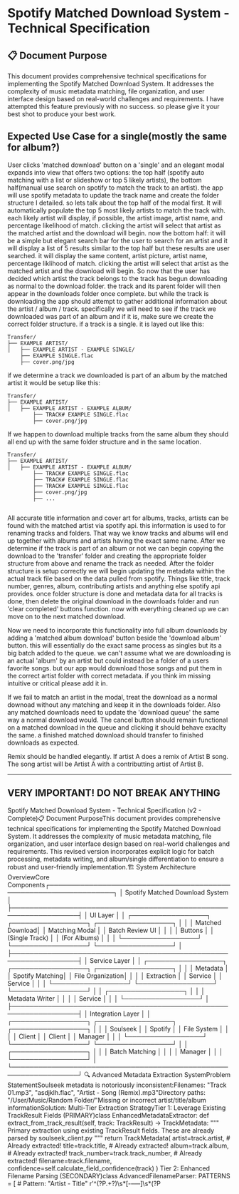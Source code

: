 # Spotify Matched Download System - Technical Specification

## 📋 Document Purpose
This document provides comprehensive technical specifications for implementing the Spotify Matched Download System. It addresses the complexity of music metadata matching, file organization, and user interface design based on real-world challenges and requirements. I have attempted this feature previously with no success. so please give it your best shot to produce your best work. 

## Expected Use Case for a single(mostly the same for album?)
User clicks 'matched download' button on a 'single'  and an elegant modal expands into view that offers two options: the top half (spotify auto matching with a list or slideshow or top 5 likely artists), the bottom half(manual use search on spotify to match the track to an artist). the app will use spotify metadata to update the track name and create the folder structure I detailed. so lets talk about the top half of the modal first. It will automatically populate the top 5 most likely artists to match the track with. each likely artist will display, if possible, the artist image, artist name, and percentage likelihood of match. clicking the artist will select that artist as the matched artist and the download will begin. now the bottom half:  it will be a simple but elegant search bar for the user to search for an artist and it will display a list of 5 results similar to the top half but these results are user searched. it will display the same content, artist picture, artist name, percentage liklihood of match. clicking the artist will select that artist as the matched artist and the download will begin. So now that the user has decided which artist the track belongs to the track has begun downloading as normal to the download folder. the track and its parent folder will then appear in the downloads folder once complete. but while the track is downloading the app should attempt to gather additional information about the artist / album / track. specifically we will need to see if the track we downloaded was part of an album and if it is, make sure we create the correct folder structure. if a track is a single. it is layed out like this:
```
Transfer/
├── EXAMPLE ARTIST/
│   ├── EXAMPLE ARTIST - EXAMPLE SINGLE/
    ├── EXAMPLE SINGLE.flac
    ├── cover.png/jpg
```
if we determine a track we downloaded is part of an album by the matched artist it would be setup like this:

```
Transfer/
├── EXAMPLE ARTIST/
│   ├── EXAMPLE ARTIST - EXAMPLE ALBUM/
        ├── TRACK# EXAMPLE SINGLE.flac
        ├── cover.png/jpg
```

If we happen to download multiple tracks from the same album they should all end up with the same folder structure and in the same location.

```
Transfer/
├── EXAMPLE ARTIST/
│   ├── EXAMPLE ARTIST - EXAMPLE ALBUM/
        ├── TRACK# EXAMPLE SINGLE.flac
        ├── TRACK# EXAMPLE SINGLE.flac
        ├── TRACK# EXAMPLE SINGLE.flac
        ├── cover.png/jpg
        ├── ...
    
```

All accurate title information and cover art for albums, tracks, artists can be found with the matched artist via spotify api. this information is used to for renaming tracks and folders. That way we know tracks and albums will end up together with albums and artists having the exact same name. After we determine if the track is part of an album or not we can begin copying the download to the 'transfer' folder and creating the appropriate folder structure from above and rename the track as needed. After the folder structure is setup correctly we will begin updating the metadata within the actual track file based on the data pulled from spotify. Things like title, track number, genres, album, contributing artists and anything else spotify api provides. once folder structure is done and metadata data for all tracks is done, then delete the original download in the downloads folder and run 'clear completed' buttons function. now with everything cleaned up we can move on to the next matched download.

Now we need to incorporate this functionality into full album downloads by adding a 'matched album download' button beside the 'download album' button. this will essentially do the exact same process as singles but its a big batch added to the queue. we can't assume what we are downloading is an actual 'album' by an artist but could instead be a folder of a users favorite songs. but our app would download those songs and put them in the correct artist folder with correct metadata. if you think im missing intuitive or critical please add it in.

If we fail to match an artist in the modal, treat the download as a normal downoad without any matching and keep it in the downloads folder. Also any matched downloads need to update the 'download queue' the same way a normal download would. The cancel button should remain functional on a matched download in the queue and clicking it should behave exaclty the same. a finished matched download should transfer to finished downloads as expected.

Remix should be handled elegantly. If artist A does a remix of Artist B song. The song artist will be Artist A with a contributting artist of Artist B.

---

## VERY IMPORTANT! DO NOT BREAK ANYTHING

Spotify Matched Download System - Technical Specification (v2 - Complete)📋 Document PurposeThis document provides comprehensive technical specifications for implementing the Spotify Matched Download System. It addresses the complexity of music metadata matching, file organization, and user interface design based on real-world challenges and requirements. This revised version incorporates explicit logic for batch processing, metadata writing, and album/single differentiation to ensure a robust and user-friendly implementation.🏗️ System Architecture OverviewCore Components┌─────────────────────────────────────────────────────────────────┐
│                     Spotify Matched Download System             │
├─────────────────────────────────────────────────────────────────┤
│  UI Layer                                                       │
│  ┌─────────────────┐  ┌─────────────────┐  ┌─────────────────┐  │
│  │ Matched Download│  │  Matching Modal │  │ Batch Review UI  │  │
│  │     Buttons     │  │ (Single Track)  │  │ (For Albums)    │  │
│  └─────────────────┘  └─────────────────┘  └─────────────────┘  │
├─────────────────────────────────────────────────────────────────┤
│  Service Layer                                                  │
│  ┌─────────────────┐  ┌─────────────────┐  ┌─────────────────┐  │
│  │ Metadata        │  │ Spotify Matching│  │ File Organization│  │
│  │ Extraction      │  │     Service     │  │     Service      │  │
│  └─────────────────┘  └─────────────────┘  └─────────────────┘  │
│  ┌─────────────────┐                                            │
│  │ Metadata Writer │                                            │
│  │     Service     │                                            │
│  └─────────────────┘                                            │
├─────────────────────────────────────────────────────────────────┤
│  Integration Layer                                              │
│  ┌─────────────────┐  ┌─────────────────┐  ┌─────────────────┐  │
│  │   Soulseek      │  │     Spotify     │  │   File System   │  │
│  │    Client       │  │     Client      │  │    Manager      │  │
│  └─────────────────┘  └─────────────────┘  └─────────────────┘  │
│  ┌─────────────────┐                                            │
│  │ Batch Matching  │                                            │
│  │     Manager     │                                            │
│  └─────────────────┘                                            │
└─────────────────────────────────────────────────────────────────┘
🔍 Advanced Metadata Extraction SystemProblem StatementSoulseek metadata is notoriously inconsistent:Filenames: "Track 01.mp3", "asdjklh.flac", "Artist - Song (Remix).mp3"Directory paths: "/User/Music/Random Folder/"Missing or incorrect artist/title/album informationSolution: Multi-Tier Extraction StrategyTier 1: Leverage Existing TrackResult Fields (PRIMARY)class EnhancedMetadataExtractor:
    def extract_from_track_result(self, track: TrackResult) -> TrackMetadata:
        """
        Primary extraction using existing TrackResult fields.
        These are already parsed by soulseek_client.py
        """
        return TrackMetadata(
            artist=track.artist,          # Already extracted!
            title=track.title,            # Already extracted!
            album=track.album,            # Already extracted!
            track_number=track.track_number, # Already extracted!
            filename=track.filename,
            confidence=self.calculate_field_confidence(track)
        )
Tier 2: Enhanced Filename Parsing (SECONDARY)class AdvancedFilenameParser:
    PATTERNS = [
        # Pattern: "Artist - Title"
        r'^(?P<artist>.+?)\s*[-–—]\s*(?P<title>.+?)(?:\s*\[(?P<extra>.*?)\])?(?:\s*\((?P<remix>.*?[Rr]emix.*?)\))?$',
        
        # Pattern: "01 - Artist - Title"  
        r'^(?P<track>\d+)\s*[-\.]\s*(?P<artist>.+?)\s*[-–—]\s*(?P<title>.+?)(?:\s*\((?P<remix>.*?)\))?$',
        
        # Pattern: "Artist - Album - Title"
        r'^(?P<artist>.+?)\s*[-–—]\s*(?P<album>.+?)\s*[-–—]\s*(?P<title>.+?)$',
        
        # Pattern: "Title (Artist Remix)"
        r'^(?P<title>.+?)\s*\((?P<remix_artist>.+?)\s+[Rr]emix\)$',
        
        # Pattern: "Album - Track - Title"
        r'^(?P<album>.+?)\s*[-–—]\s*(?P<track>\d+)\s*[-–—]\s*(?P<title>.+?)$'
    ]
    
    def parse_filename(self, filename: str) -> Optional[TrackMetadata]:
        """Enhanced filename parsing with remix detection"""
        base_name = self.clean_filename(filename)
        
        for pattern in self.PATTERNS:
            match = re.match(pattern, base_name, re.IGNORECASE)
            if match:
                return self.create_metadata_from_match(match)
        
        return None
Tier 3: Directory Context Analysis (TERTIARY)class DirectoryContextAnalyzer:
    def analyze_path_context(self, filepath: str) -> Optional[AlbumContext]:
        """
        Extract album context from directory structure
        Example: "/Music/Artist/Album (Year)/Track.flac"
        """
        path_parts = Path(filepath).parts
        
        # Common patterns for album directories
        album_patterns = [
            r'(?P<artist>.+?)\s*[-–—]\s*(?P<album>.+?)(?:\s*\((?P<year>\d{4})\))?',
            r'(?P<album>.+?)(?:\s*\((?P<year>\d{4})\))?',
            r'\[(?P<year>\d{4})\]\s*(?P<album>.+?)'
        ]
        
        # Analyze parent directories for album info
        for part in reversed(path_parts):
            for pattern in album_patterns:
                match = re.match(pattern, part, re.IGNORECASE)
                if match:
                    return AlbumContext(**match.groupdict())
        
        return None
🎵 Sophisticated Matching AlgorithmsMulti-Stage Matching PipelineStage 1: Exact Match Strategyclass ExactMatcher:
    def find_exact_match(self, metadata: TrackMetadata) -> List[SpotifyMatch]:
        """
        Highest confidence matching with exact metadata
        """
        if not (metadata.artist and metadata.title):
            return []
        
        # Build exact search query
        query_parts = []
        if metadata.artist:
            query_parts.append(f'artist:"{metadata.artist}"')
        if metadata.title:
            query_parts.append(f'track:"{metadata.title}"')
        if metadata.album:
            query_parts.append(f'album:"{metadata.album}"')
        
        query = ' '.join(query_parts)
        results = self.spotify_client.search_tracks(query, limit=5)
        
        return [SpotifyMatch(track, confidence=0.95) for track in results[:3]]
Stage 2: Fuzzy Match Strategyclass FuzzyMatcher:
    def find_fuzzy_matches(self, metadata: TrackMetadata) -> List[SpotifyMatch]:
        """
        Similarity-based matching with confidence scoring
        """
        # Normalize strings for comparison
        normalized_artist = self.normalize_string(metadata.artist)
        normalized_title = self.normalize_string(metadata.title)
        
        # Generate search variations
        search_queries = [
            f"{normalized_artist} {normalized_title}",
            f"{metadata.artist} {metadata.title}",  # Original strings
            f'"{normalized_artist}" "{normalized_title}"',  # Quoted search
        ]
        
        all_matches = []
        for query in search_queries:
            results = self.spotify_client.search_tracks(query, limit=10)
            for track in results:
                confidence = self.calculate_similarity_confidence(metadata, track)
                if confidence >= 0.6:  # Minimum threshold
                    all_matches.append(SpotifyMatch(track, confidence))
        
        # Deduplicate and sort by confidence
        return self.deduplicate_matches(all_matches)
    
    def calculate_similarity_confidence(self, metadata: TrackMetadata, spotify_track: SpotifyTrack) -> float:
        """
        Advanced confidence calculation with multiple factors
        """
        # Artist similarity (weight: 40%)
        artist_sim = self.string_similarity(
            self.normalize_string(metadata.artist),
            self.normalize_string(spotify_track.artists[0])
        )
        
        # Title similarity (weight: 50%)
        title_sim = self.string_similarity(
            self.normalize_string(metadata.title),
            self.normalize_string(spotify_track.name)
        )
        
        # Album similarity (weight: 10%)
        album_sim = 0.0
        if metadata.album and spotify_track.album:
            album_sim = self.string_similarity(
                self.normalize_string(metadata.album),
                self.normalize_string(spotify_track.album)
            )
        
        # Duration similarity bonus (weight: bonus +5%)
        duration_bonus = 0.0
        if metadata.duration and spotify_track.duration_ms:
            duration_diff = abs(metadata.duration - (spotify_track.duration_ms / 1000))
            if duration_diff <= 5:  # Within 5 seconds
                duration_bonus = 0.05
        
        confidence = (artist_sim * 0.4) + (title_sim * 0.5) + (album_sim * 0.1) + duration_bonus
        return min(confidence, 1.0)
Stage 3: Remix Detection & Handlingclass RemixMatcher:
    REMIX_PATTERNS = [
        r'(?P<title>.+?)\s*\((?P<remix_artist>.+?)\s+[Rr]emix\)',
        r'(?P<title>.+?)\s*\[(?P<remix_artist>.+?)\s+[Rr]emix\]',
        r'(?P<title>.+?)\s*-\s*(?P<remix_artist>.+?)\s+[Rr]emix',
        r'(?P<title>.+?)\s+\((?P<remix_artist>.+?)\s+[Vv]ersion\)',
    ]
    
    def detect_remix(self, title: str) -> Optional[RemixInfo]:
        """
        Extract remix information from track title
        """
        for pattern in self.REMIX_PATTERNS:
            match = re.search(pattern, title, re.IGNORECASE)
            if match:
                return RemixInfo(
                    original_title=match.group('title').strip(),
                    remix_artist=match.group('remix_artist').strip(),
                    is_remix=True
                )
        return None
    
    def match_remix_track(self, metadata: TrackMetadata, remix_info: RemixInfo) -> List[SpotifyMatch]:
        """
        Search for remix tracks with proper artist attribution
        """
        search_queries = [
            f'artist:"{remix_info.remix_artist}" track:"{remix_info.original_title}"',
            f'"{remix_info.remix_artist}" "{remix_info.original_title}" remix',
            f'"{remix_info.original_title}" "{remix_info.remix_artist}"'
        ]
        
        matches = []
        for query in search_queries:
            results = self.spotify_client.search_tracks(query, limit=5)
            for track in results:
                # Prioritize tracks where remix artist is primary artist
                if remix_info.remix_artist.lower() in [a.lower() for a in track.artists]:
                    confidence = 0.85  # High confidence for proper remix attribution
                    matches.append(SpotifyMatch(track, confidence, match_type="remix"))
        
        return matches
🎨 Professional UI ArchitectureResponsive Modal Design (Single Track)The architecture for the single-track matching modal remains essential for manual corrections and one-off downloads.class ResponsiveMatchingModal(QDialog):
    """
    Professional modal with responsive design and proper spacing
    """
    
    def __init__(self, parent=None):
        super().__init__(parent)
        self.setup_responsive_ui()
    
    def setup_responsive_ui(self):
        """
        Create responsive layout with proper spacing and sizing
        """
        # Modal sizing - responsive to screen size
        screen = QApplication.primaryScreen().geometry()
        modal_width = min(900, int(screen.width() * 0.7))  # 70% of screen width, max 900px
        modal_height = min(700, int(screen.height() * 0.8)) # 80% of screen height, max 700px
        
        self.resize(modal_width, modal_height)
        self.setMinimumSize(600, 500)  # Minimum usable size
        
        # Center on parent/screen
        self.center_on_parent()
        
        # Main layout with proper margins
        main_layout = QVBoxLayout(self)
        main_layout.setContentsMargins(24, 24, 24, 24)  # Generous margins
        main_layout.setSpacing(20)  # Proper spacing between sections
        
        # Create sections
        self.create_header_section(main_layout)
        self.create_progress_section(main_layout)
        self.create_results_section(main_layout)
        self.create_manual_search_section(main_layout)
        self.create_action_buttons_section(main_layout)
    
    def create_header_section(self, parent_layout):
        """
        Track information header with proper typography
        """
        header_frame = QFrame()
        header_frame.setStyleSheet("""
            QFrame {
                background: rgba(30, 30, 30, 0.9);
                border-radius: 12px;
                padding: 20px;
            }
        """)
        
        header_layout = QVBoxLayout(header_frame)
        header_layout.setSpacing(12)
        
        # Title with proper typography
        title = QLabel("🎯 Spotify Track Matching")
        title.setStyleSheet("""
            QLabel {
                font-size: 22px;
                font-weight: bold;
                color: #1db954;
                margin-bottom: 8px;
            }
        """)
        
        # Track info with readable formatting
        track_info_layout = QGridLayout()
        track_info_layout.setColumnStretch(1, 1)  # Second column expands
        
        # Add track details with proper alignment
        self.add_info_row(track_info_layout, 0, "Track:", self.track_metadata.title)
        self.add_info_row(track_info_layout, 1, "Artist:", self.track_metadata.artist)
        self.add_info_row(track_info_layout, 2, "Album:", self.track_metadata.album or "Unknown")
        
        header_layout.addWidget(title)
        header_layout.addLayout(track_info_layout)
        parent_layout.addWidget(header_frame)
    
    def create_results_section(self, parent_layout):
        """
        Results section with proper scrolling and spacing
        """
        results_frame = QFrame()
        results_frame.setStyleSheet("""
            QFrame {
                background: rgba(40, 40, 40, 0.9);
                border-radius: 12px;
                padding: 20px;
            }
        """)
        
        results_layout = QVBoxLayout(results_frame)
        results_layout.setSpacing(16)
        
        # Section title
        results_title = QLabel("🎵 Automatic Match Results")
        results_title.setStyleSheet("""
            QLabel {
                font-size: 18px;
                font-weight: bold;
                color: white;
                margin-bottom: 10px;
            }
        """)
        
        # Scrollable results area
        scroll_area = QScrollArea()
        scroll_area.setWidgetResizable(True)
        scroll_area.setHorizontalScrollBarPolicy(Qt.ScrollBarPolicy.ScrollBarNever)
        scroll_area.setVerticalScrollBarPolicy(Qt.ScrollBarPolicy.ScrollBarAsNeeded)
        scroll_area.setMinimumHeight(200)  # Ensure minimum visible area
        scroll_area.setStyleSheet("""
            QScrollArea {
                border: none;
                background: transparent;
            }
            QScrollBar:vertical {
                background: rgba(60, 60, 60, 0.5);
                width: 12px;
                border-radius: 6px;
            }
            QScrollBar::handle:vertical {
                background: rgba(29, 185, 84, 0.8);
                border-radius: 6px;
                min-height: 20px;
            }
        """)
        
        # Results container
        self.results_container = QWidget()
        self.results_layout = QVBoxLayout(self.results_container)
        self.results_layout.setSpacing(12)  # Proper spacing between result items
        self.results_layout.setContentsMargins(0, 0, 0, 0)
        
        scroll_area.setWidget(self.results_container)
        
        results_layout.addWidget(results_title)
        results_layout.addWidget(scroll_area, 1)  # Expand to fill space
        
        parent_layout.addWidget(results_frame, 1)  # Allow results section to expand
```python
class SpotifyMatchResultItem(QFrame):
    """
    Individual Spotify match result with professional styling
    """
    
    def __init__(self, spotify_track: SpotifyTrack, confidence: float, parent=None):
        super().__init__(parent)
        self.spotify_track = spotify_track
        self.confidence = confidence
        self.setup_professional_ui()
    
    def setup_professional_ui(self):
        """
        Create professional result item with proper spacing
        """
        self.setFixedHeight(100)  # Consistent height for all items
        self.setStyleSheet("""
            QFrame {
                background: rgba(50, 50, 50, 0.8);
                border: 1px solid rgba(80, 80, 80, 0.6);
                border-radius: 10px;
                margin: 4px 0px;
            }
            QFrame:hover {
                background: rgba(60, 60, 60, 0.9);
                border-color: rgba(29, 185, 84, 0.8);
            }
        """)
        
        layout = QHBoxLayout(self)
        layout.setContentsMargins(16, 12, 16, 12)  # Proper margins
        layout.setSpacing(16)  # Good spacing between elements
        
        # Left section: Track info
        info_layout = QVBoxLayout()
        info_layout.setSpacing(4)
        
        # Track title
        title_label = QLabel(self.spotify_track.name)
        title_label.setStyleSheet("""
            QLabel {
                font-size: 16px;
                font-weight: bold;
                color: white;
            }
        """)
        title_label.setWordWrap(True)
        
        # Artist and album
        artist_text = ", ".join(self.spotify_track.artists)
        details_label = QLabel(f"by {artist_text}")
        details_label.setStyleSheet("""
            QLabel {
                font-size: 13px;
                color: rgba(255, 255, 255, 0.8);
            }
        """)
        
        album_label = QLabel(f"from {self.spotify_track.album}")
        album_label.setStyleSheet("""
            QLabel {
                font-size: 12px;
                color: rgba(255, 255, 255, 0.6);
            }
        """)
        
        info_layout.addWidget(title_label)
        info_layout.addWidget(details_label)
        info_layout.addWidget(album_label)
        
        # Right section: Confidence and select button
        right_layout = QVBoxLayout()
        right_layout.setAlignment(Qt.AlignmentFlag.AlignTop)
        
        # Confidence indicator
        confidence_widget = self.create_confidence_widget()
        
        # Select button
        select_button = QPushButton("Select This Track")
        select_button.setStyleSheet("""
            QPushButton {
                background: qlineargradient(x1:0, y1:0, x2:0, y2:1,
                    stop:0 rgba(29, 185, 84, 0.9),
                    stop:1 rgba(25, 156, 71, 0.9));
                color: white;
                border: none;
                border-radius: 6px;
                padding: 8px 16px;
                font-weight: bold;
                font-size: 13px;
            }
            QPushButton:hover {
                background: qlineargradient(x1:0, y1:0, x2:0, y2:1,
                    stop:0 rgba(32, 200, 90, 1.0),
                    stop:1 rgba(28, 170, 76, 1.0));
            }
        """)
        select_button.clicked.connect(self.on_select_clicked)
        
        right_layout.addWidget(confidence_widget)
        right_layout.addStretch()
        right_layout.addWidget(select_button)
        
        # Assembly
        layout.addLayout(info_layout, 1)  # Expand info section
        layout.addLayout(right_layout)
    
    def create_confidence_widget(self) -> QWidget:
        """
        Create professional confidence indicator
        """
        confidence_widget = QFrame()
        confidence_widget.setFixedSize(60, 60)
        
        # Color based on confidence level
        if self.confidence >= 0.9:
            color = "#28a745"  # Green
            text_color = "white"
        elif self.confidence >= 0.75:
            color = "#ffc107"  # Yellow  
            text_color = "black"
        elif self.confidence >= 0.6:
            color = "#fd7e14"  # Orange
            text_color = "white"
        else:
            color = "#dc3545"  # Red
            text_color = "white"
        
        confidence_widget.setStyleSheet(f"""
            QFrame {{
                background: {color};
                border-radius: 30px;
                border: 2px solid rgba(255, 255, 255, 0.2);
            }}
        """)
        
        layout = QVBoxLayout(confidence_widget)
        layout.setContentsMargins(0, 0, 0, 0)
        
        percentage_label = QLabel(f"{int(self.confidence * 100)}%")
        percentage_label.setAlignment(Qt.AlignmentFlag.AlignCenter)
        percentage_label.setStyleSheet(f"""
            QLabel {{
                color: {text_color};
                font-size: 14px;
                font-weight: bold;
            }}
        """)
        
        layout.addWidget(percentage_label)
        
        return confidence_widget
🗂️ Batch Processing for Albums/FoldersProblem StatementProcessing an entire album by showing a modal for each track is inefficient and provides a poor user experience. The system must handle batch operations gracefully.Solution: Batch Matching Manager & Summary UIA dedicated manager will orchestrate the matching of multiple files, presenting a single, consolidated UI for user review.class BatchMatchingManager:
    """
    Orchestrates the matching process for a batch of tracks (e.g., an album).
    """
    def __init__(self, file_paths: List[str], spotify_client, metadata_extractor):
        self.file_paths = file_paths
        self.spotify_client = spotify_client
        self.metadata_extractor = metadata_extractor
        self.batch_results = []

    def run_automatic_matching(self):
        """
        Processes all files in the batch, performing non-interactive matching.
        """
        for path in self.file_paths:
            # 1. Extract initial metadata from filename/path
            initial_metadata = self.metadata_extractor.extract_from_path(path)
            
            # 2. Find the best automatic match from Spotify
            # This would use a combination of ExactMatcher and FuzzyMatcher
            # to find the single most likely candidate (e.g., highest confidence > 0.85)
            best_match = self.find_best_match(initial_metadata)
            
            self.batch_results.append({
                "original_path": path,
                "initial_metadata": initial_metadata,
                "proposed_match": best_match, # SpotifyTrack object or None
                "confidence": best_match.confidence if best_match else 0.0
            })
            
    def present_review_ui(self):
        """
        Displays a summary UI for the user to review all matches.
        The UI should list all tracks, their proposed matches, and confidence scores.
        Tracks with low confidence should be highlighted.
        The user can click on a single track to open the ResponsiveMatchingModal
        for manual correction.
        """
        # This would instantiate a new QWidget/QDialog for the batch review
        review_dialog = BatchReviewDialog(self.batch_results)
        if review_dialog.exec_():
            # User confirmed the matches
            final_matches = review_dialog.get_final_matches()
            self.process_confirmed_downloads(final_matches)

    def process_confirmed_downloads(self, final_matches):
        """
        Initiates the download and file organization for all confirmed tracks.
        """
        # ... logic to queue downloads and trigger file organization on completion
📁 Professional File Organization SystemAlbum vs. Single Determination LogicTo correctly apply the specified folder structure, the system must differentiate between a standalone single and a track from a larger album or EP.Rule: The determination will be based on the album_type field provided by the Spotify API for the matched track's album.Album Structure (ARTIST/ARTIST - ALBUM_NAME/): Use if album.album_type is 'album', or if album.album_type is 'single' and the album contains more than one track (to correctly handle EPs).Single Structure (ARTIST/ARTIST - SINGLE_NAME/): Use only if album.album_type is 'single' and the album contains exactly one track.Atomic File Operationsclass AtomicFileOrganizer:
    """
    Professional file organization with rollback capability.
    This service is now responsible for moving, renaming, AND initiating metadata tagging.
    """
    def __init__(self, transfer_base_path: str = "Transfer"):
        self.transfer_base_path = Path(transfer_base_path)
        self.operation_log = []
        # Inject the metadata writer service
        self.metadata_writer = MetadataWriterService()

    def organize_and_tag_file(self, source_path: str, spotify_track: SpotifyTrack) -> FileOrganizationResult:
        """
        Atomically organizes and tags a file with full rollback capability.
        """
        try:
            # Phase 1: Validation
            source_file = Path(source_path)
            if not source_file.exists():
                return FileOrganizationResult(success=False, error="Source file does not exist", source_path=source_path)
            
            # Phase 2: Destination planning
            destination_path = self.calculate_destination_path(spotify_track, source_file.suffix)
            
            # Phase 3: Conflict resolution
            final_destination = self.resolve_conflicts(destination_path)
            
            # Phase 4: Atomic operation (Move & Tag)
            move_result = self.perform_atomic_move(source_file, final_destination)
            if not move_result.success:
                raise Exception(f"File move failed: {move_result.error}")

            # Tag the file in its new location
            tag_result = self.metadata_writer.write_tags(
                file_path=str(final_destination),
                spotify_track=spotify_track
            )
            if not tag_result.success:
                # If tagging fails, roll back the file move
                self.rollback_operation(move_result.operation_id)
                raise Exception(f"Metadata tagging failed: {tag_result.error}")

            return FileOrganizationResult(success=True, destination_path=str(final_destination))
            
        except Exception as e:
            # Rollback is handled within the try/except blocks
            return FileOrganizationResult(success=False, error=str(e), source_path=source_path)

    def calculate_destination_path(self, spotify_track: SpotifyTrack, file_extension: str) -> Path:
        """
        Calculates organized file path based on album_type and professional naming conventions.
        """
        # Use album artist for primary folder structure to keep albums together
        album_artist = self.sanitize_filename(spotify_track.album.artists[0].name)
        album_name = self.sanitize_filename(spotify_track.album.name)
        track_name = self.sanitize_filename(spotify_track.name)
        track_number = spotify_track.track_number

        # Determine if it's a single or album based on defined logic
        is_true_single = (spotify_track.album.album_type == 'single' and 
                          spotify_track.album.total_tracks == 1)

        if is_true_single:
            # Single folder structure: ARTIST/ARTIST - TRACK/TRACK.flac
            album_folder_name = f"{album_artist} - {track_name}"
            file_name = f"{track_name}{file_extension}"
        else:
            # Album folder structure: ARTIST/ARTIST - ALBUM/## - TRACK.flac
            album_folder_name = f"{album_artist} - {album_name}"
            file_name = f"{track_number:02d} - {track_name}{file_extension}"

        return self.transfer_base_path / album_artist / album_folder_name / file_name

    def resolve_conflicts(self, destination_path: Path) -> Path:
        """
        Handle file naming conflicts professionally
        """
        if not destination_path.exists():
            return destination_path
        
        # Generate unique filename
        base_path = destination_path.parent / destination_path.stem
        extension = destination_path.suffix
        counter = 1
        
        while True:
            new_path = Path(f"{base_path} ({counter}){extension}")
            if not new_path.exists():
                return new_path
            counter += 1
            
            # Safety limit
            if counter > 100:
                raise Exception("Too many file conflicts")
    
    def perform_atomic_move(self, source: Path, destination: Path) -> FileOrganizationResult:
        """
        Perform atomic file move with backup and rollback
        """
        operation_id = str(uuid.uuid4())
        
        try:
            # Ensure destination directory exists
            destination.parent.mkdir(parents=True, exist_ok=True)
            
            # Create backup if destination exists
            backup_path = None
            if destination.exists():
                backup_path = destination.with_suffix(f".backup_{operation_id}")
                shutil.copy2(destination, backup_path)
                self.operation_log.append({
                    'operation_id': operation_id,
                    'type': 'backup',
                    'path': backup_path
                })
            
            # Perform the move
            shutil.move(str(source), str(destination))
            self.operation_log.append({
                'operation_id': operation_id,
                'type': 'move',
                'source': str(source),
                'destination': str(destination)
            })
            
            # Cleanup backup on success
            if backup_path and backup_path.exists():
                backup_path.unlink()
            
            return FileOrganizationResult(
                success=True,
                source_path=str(source),
                destination_path=str(destination),
                operation_id=operation_id
            )
            
        except Exception as e:
            # Rollback on failure
            self.rollback_operation(operation_id)
            return FileOrganizationResult(
                success=False,
                error=f"File move failed: {str(e)}",
                source_path=str(source)
            )
    
    def sanitize_filename(self, name: str) -> str:
        """
        Sanitize filename for cross-platform compatibility
        """
        # Remove/replace invalid characters
        invalid_chars = r'<>:"/\|?*'
        for char in invalid_chars:
            name = name.replace(char, '')
        
        # Handle special cases
        name = name.replace('..', '.')  # Double dots
        name = re.sub(r'\s+', ' ', name)  # Multiple spaces
        name = name.strip(' .')  # Leading/trailing spaces and dots
        
        # Length limit
        if len(name) > 200:
            name = name[:200].rsplit(' ', 1)[0]  # Break at word boundary
        
        return name or "Unknown"  # Fallback for empty names
✍️ Metadata Writer ServiceProblem StatementAfter a file is correctly named and placed, its internal metadata (tags) must be updated with the rich, accurate data from Spotify.Solution: Dedicated Metadata Writer ServiceA new service in the Service Layer will handle writing ID3v2 (for MP3) or Vorbis Comment (for FLAC) tags to the audio files using the mutagen library.import mutagen

class MetadataWriterService:
    """
    Writes Spotify metadata to audio file tags.
    """
    def write_tags(self, file_path: str, spotify_track: SpotifyTrack) -> TaggingResult:
        try:
            audio = mutagen.File(file_path, easy=True)
            if audio is None:
                raise Exception("Could not load audio file.")

            # Clear existing relevant tags
            for key in ['title', 'artist', 'album', 'albumartist', 'tracknumber', 'date', 'genre']:
                if key in audio:
                    del audio[key]
            
            # Write new tags from Spotify data
            audio['title'] = spotify_track.name
            audio['album'] = spotify_track.album.name
            
            # CRITICAL: Distinguish between Album Artist and Track Artist
            # Album Artist: Used for grouping albums. Typically the primary artist of the album.
            audio['albumartist'] = spotify_track.album.artists[0].name
            
            # Track Artist: All artists featured on the specific track.
            audio['artist'] = [artist.name for artist in spotify_track.artists]
            
            audio['tracknumber'] = f"{spotify_track.track_number}/{spotify_track.album.total_tracks}"
            audio['date'] = spotify_track.album.release_date
            
            # Note: Spotify API genre data can be sparse. Fetch from artist if needed.
            if spotify_track.album.genres:
                audio['genre'] = spotify_track.album.genres
            
            audio.save()
            
            # Separately, handle downloading and embedding cover art
            self.embed_cover_art(file_path, spotify_track.album.images[0].url)

            return TaggingResult(success=True)
        except Exception as e:
            return TaggingResult(success=False, error=str(e))

    def embed_cover_art(self, file_path: str, image_url: str):
        # ... Logic to download image data and embed it into the file using mutagen ...
        pass
🔄 Integration with Existing Download SystemDownload Completion Detectionclass DownloadCompletionMonitor:
    """
    Monitor download completions and trigger matching process
    """
    
    def __init__(self, download_manager, matching_service):
        self.download_manager = download_manager
        self.matching_service = matching_service
        self.pending_matches = {}  # Track matched downloads
    
    def register_matched_download(self, search_result, track_metadata):
        """
        Register a download for post-completion matching
        """
        download_id = self.generate_download_id(search_result)
        self.pending_matches[download_id] = {
            'search_result': search_result,
            'track_metadata': track_metadata,
            'timestamp': time.time()
        }
    
    def on_download_completed(self, download_item):
        """
        Handle download completion and trigger matching if needed.
        This now triggers either the single modal or the file organization
        step for pre-confirmed batch items.
        """
        download_id = self.generate_download_id(download_item.search_result)
        
        if download_id in self.pending_matches:
            # This was a matched download - trigger matching process
            match_info = self.pending_matches[download_id]
            self.trigger_post_download_matching(download_item, match_info)
            del self.pending_matches[download_id]
    
    def trigger_post_download_matching(self, download_item, match_info):
        """
        Start matching process after download completion
        """
        # Update track metadata with actual download path
        track_metadata = match_info['track_metadata']
        track_metadata.file_path = download_item.local_path
        
        # Show matching modal
        modal = MatchingModal(
            matching_service=self.matching_service,
            track_metadata=track_metadata,
            download_path=download_item.local_path
        )
        modal.show()
🧪 Testing StrategyUnit Testsclass TestMetadataExtraction:
    """Test metadata extraction with real-world examples"""
    
    def test_common_filename_patterns(self):
        test_cases = [
            ("Artist - Song.mp3", {"artist": "Artist", "title": "Song"}),
            ("01 - Artist - Song.flac", {"track": 1, "artist": "Artist", "title": "Song"}),
            ("Song (Artist Remix).mp3", {"title": "Song", "remix_artist": "Artist"}),
            ("Artist - Album - Song.mp3", {"artist": "Artist", "album": "Album", "title": "Song"}),
        ]
        
        extractor = AdvancedFilenameParser()
        for filename, expected in test_cases:
            result = extractor.parse_filename(filename)
            assert result.artist == expected.get("artist")
            assert result.title == expected.get("title")

class TestMatchingAlgorithms:
    """Test matching accuracy with known examples"""
    
    def test_exact_matches(self):
        """Test exact matching with perfect metadata"""
        pass
    
    def test_fuzzy_matches(self):
        """Test fuzzy matching with slight variations"""
        pass
    
    def test_remix_detection(self):
        """Test remix detection and proper artist attribution"""
        pass

class TestFileOrganization:
    """Test file organization and conflict resolution"""
    
    def test_atomic_operations(self):
        """Test atomic file moves with rollback"""
        pass
    
    def test_conflict_resolution(self):
        """Test handling of duplicate files"""
        pass
    
    def test_cross_platform_compatibility(self):
        """Test filename sanitization across platforms"""
        pass

    def test_single_vs_album_path_generation(self):
        """Test that paths are correctly generated for singles vs. albums."""
        pass

class TestMetadataWriter:
    def test_tag_writing_for_flac(self):
        """Verify Vorbis comments are written correctly."""
        pass
        
    def test_tag_writing_for_mp3(self):
        """Verify ID3 tags are written correctly."""
        pass
        
    def test_artist_vs_albumartist_tagging(self):
        """Ensure artist and albumartist are handled correctly for remixes/features."""
        pass
Integration Testsclass TestEndToEndWorkflow:
    """Test complete matched download workflow"""
    
    def test_single_track_workflow(self):
        """Test complete single track matched download"""
        pass
    
    def test_error_handling_workflow(self):
        """Test error scenarios and fallbacks"""
        pass
    
    def test_ui_responsiveness(self):
        """Test UI behavior under various conditions"""
        pass
    
    def test_batch_album_workflow(self):
        """Test the complete workflow for a matched album download,
        including the review UI and final organization of all tracks."""
        pass
📊 Performance ConsiderationsOptimization StrategiesCaching: Cache Spotify search results to avoid duplicate API callsBatch Processing: Group multiple searches for efficiencyLazy Loading: Load UI elements as neededBackground Processing: Perform heavy operations in separate threadsMemory Management: Proper cleanup of modal dialogs and threadsMonitoring & MetricsTrack matching success ratesMonitor API response timesLog file organization errorsMeasure user interaction patterns🎯 Implementation PrioritiesPhase 1: Core FoundationEnhanced metadata extraction systemBasic matching algorithmsFile organization frameworkProfessional UI architecturePhase 2: Advanced FeaturesRemix detection and handlingConfidence scoring systemError handling and rollbackPerformance optimizationsPhase 3: Integration & PolishDownload system integrationComprehensive testingUser experience refinementsDocumentation and deployment